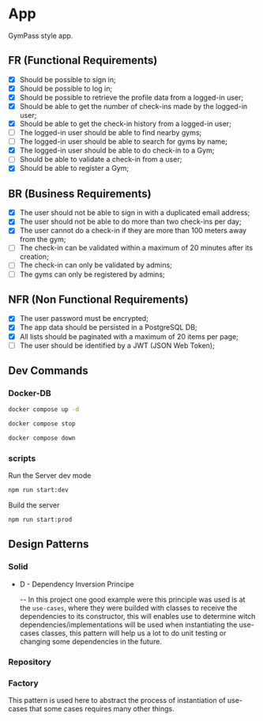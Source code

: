 # App

GymPass style app.

## FR (Functional Requirements)

- [x] Should be possible to sign in;
- [x] Should be possible to log in;
- [x] Should be possible to retrieve the profile data from a logged-in user;
- [x] Should be able to get the number of check-ins made by the logged-in user;
- [x] Should be able to get the check-in history from a logged-in user;
- [ ] The logged-in user should be able to find nearby gyms;
- [ ] The logged-in user should be able to search for gyms by name;
- [x] The logged-in user should be able to do check-in to a Gym;
- [ ] Should be able to validate a check-in from a user;
- [x] Should be able to register a Gym;

## BR (Business Requirements)

- [x] The user should not be able to sign in with a duplicated email address;
- [x] The user should not be able to do more than two check-ins per day;
- [x] The user cannot do a check-in if they are more than 100 meters away from the gym;
- [ ] The check-in can be validated within a maximum of 20 minutes after its creation;
- [ ] The check-in can only be validated by admins;
- [ ] The gyms can only be registered by admins;

## NFR (Non Functional Requirements)

- [x] The user password must be encrypted;
- [x] The app data should be persisted in a PostgreSQL DB;
- [x] All lists should be paginated with a maximum of 20 items per page;
- [ ] The user should be identified by a JWT (JSON Web Token);

## Dev Commands

### Docker-DB

```bash
docker compose up -d
```

```bash
docker compose stop
```

```bash
docker compose down
```

### scripts

Run the Server dev mode

```bash
npm run start:dev
```

Build the server

```bash
npm run start:prod
```

## Design Patterns

### Solid

- D - Dependency Inversion Principe

  -- In this project one good example were this principle was used is at the `use-cases`, where they were builded with classes to receive the dependencies to its constructor, this will enables use to determine witch dependencies/implementations will be used
  when instantiating the use-cases classes, this pattern will help us a lot to do unit testing or changing some dependencies in the future.

### Repository

### Factory

This pattern is used here to abstract the process of instantiation of use-cases that some cases requires many other things.
